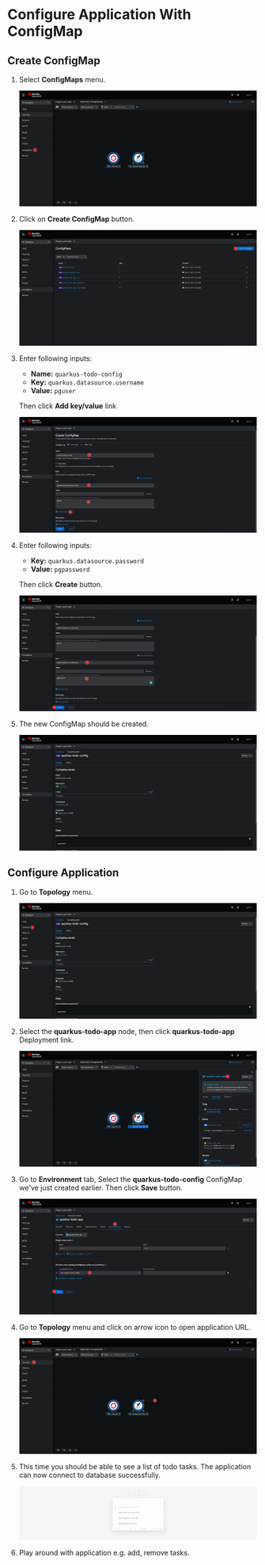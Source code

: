 # Configure Application With ConfigMap

## Create ConfigMap

1. Select **ConfigMaps** menu.

   ![Create ConfigMap](images/deploy-22.png)

2. Click on **Create ConfigMap** button.

   ![Create ConfigMap](images/deploy-23.png)

3. Enter following inputs:

   - **Name:** `quarkus-todo-config`
   - **Key:** `quarkus.datasource.username`
   - **Value:** `pguser`

    Then click **Add key/value** link

   ![Create ConfigMap](images/deploy-24.png)

4. Enter following inputs:

   - **Key:** `quarkus.datasource.password`
   - **Value:** `pgpassword`

    Then click **Create** button.

   ![Create ConfigMap](images/deploy-25.png)

5. The new ConfigMap should be created.

   ![Create ConfigMap](images/deploy-26.png)

## Configure Application

1. Go to **Topology** menu.

   ![Set application configs](images/deploy-27.png)

2. Select the **quarkus-todo-app** node, then click **quarkus-todo-app** Deployment link.

   ![Set application configs](images/deploy-28.png)

3. Go to **Environment** tab, Select the **quarkus-todo-config** ConfigMap we've just created earlier. Then click **Save** button.

   ![Set application configs](images/deploy-29.png)

4. Go to **Topology** menu and click on arrow icon to open application URL.

   ![Set application configs](images/deploy-30.png)

5. This time you should be able to see a list of todo tasks. The application can now connect to database successfully.

   ![Set application configs](images/deploy-31.png)

6. Play around with application e.g. add, remove tasks.
